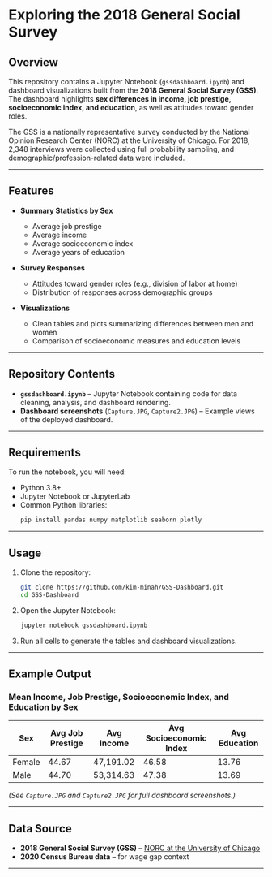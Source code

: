 # Exploring the 2018 General Social Survey

## Overview
This repository contains a Jupyter Notebook (`gssdashboard.ipynb`) and dashboard visualizations built from the **2018 General Social Survey (GSS)**.  
The dashboard highlights **sex differences in income, job prestige, socioeconomic index, and education**, as well as attitudes toward gender roles.  

The GSS is a nationally representative survey conducted by the National Opinion Research Center (NORC) at the University of Chicago. For 2018, 2,348 interviews were collected using full probability sampling, and demographic/profession-related data were included.

---

## Features
- **Summary Statistics by Sex**  
  - Average job prestige  
  - Average income  
  - Average socioeconomic index  
  - Average years of education  

- **Survey Responses**  
  - Attitudes toward gender roles (e.g., division of labor at home)  
  - Distribution of responses across demographic groups  

- **Visualizations**  
  - Clean tables and plots summarizing differences between men and women  
  - Comparison of socioeconomic measures and education levels  

---

## Repository Contents
- **`gssdashboard.ipynb`** – Jupyter Notebook containing code for data cleaning, analysis, and dashboard rendering.  
- **Dashboard screenshots** (`Capture.JPG`, `Capture2.JPG`) – Example views of the deployed dashboard.  

---

## Requirements
To run the notebook, you will need:  
- Python 3.8+  
- Jupyter Notebook or JupyterLab  
- Common Python libraries:
  ```bash
  pip install pandas numpy matplotlib seaborn plotly
  ```

---

## Usage
1. Clone the repository:
   ```bash
   git clone https://github.com/kim-minah/GSS-Dashboard.git
   cd GSS-Dashboard
   ```
2. Open the Jupyter Notebook:
   ```bash
   jupyter notebook gssdashboard.ipynb
   ```
3. Run all cells to generate the tables and dashboard visualizations.  

---

## Example Output
### Mean Income, Job Prestige, Socioeconomic Index, and Education by Sex
| Sex    | Avg Job Prestige | Avg Income | Avg Socioeconomic Index | Avg Education |
|--------|------------------|------------|-------------------------|---------------|
| Female | 44.67            | 47,191.02  | 46.58                   | 13.76         |
| Male   | 44.70            | 53,314.63  | 47.38                   | 13.69         |

*(See `Capture.JPG` and `Capture2.JPG` for full dashboard screenshots.)*  

---

## Data Source
- **2018 General Social Survey (GSS)** – [NORC at the University of Chicago](https://gss.norc.org/)  
- **2020 Census Bureau data** – for wage gap context  

---

